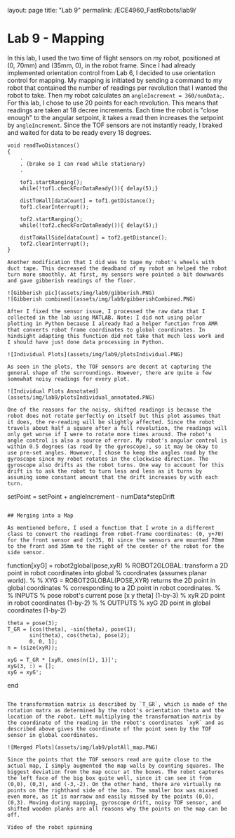 layout: page
title: "Lab 9"
permalink: /ECE4960_FastRobots/lab9/

# Lab 9 - Mapping
In this lab, I used the two time of flight sensors on my robot, positioned at (0, 70mm) and (35mm, 0), in the robot frame. Since I had already implemented orientation control from Lab 6, I decided to use orientation control for mapping. My mapping is initiated by sending a command to my robot that contained the number of readings per revolution that I wanted the robot to take. Then my robot calculates an `angleIncrement = 360/numData;`. For this lab, I chose to use 20 points for each revolution. This means that readings are taken at 18 decree increments. Each time the robot is "close enough" to the angular setpoint, it takes a read then increases the setpoint by `angleIncrement`. Since the TOF sensors are not instantly ready, I braked and waited for data to be ready every 18 degrees. 

```
void readTwoDistances()
{
    .
    . (brake so I can read while stationary)
    .
    
    tof1.startRanging();
    while(!tof1.checkForDataReady()){ delay(5);}
    
    distToWall[dataCount] = tof1.getDistance();
    tof1.clearInterrupt();
    
    tof2.startRanging();
    while(!tof2.checkForDataReady()){ delay(5);}
    
    distToWallSide[dataCount] = tof2.getDistance();
    tof2.clearInterrupt();
}

Another modification that I did was to tape my robot's wheels with duct tape. This decreased the deadband of my robot an helped the robot turn more smoothly. At first, my sensors were pointed a bit downwards and gave gibberish readings of the floor. 

![Gibberish pic](assets/img/lab9/gibberish.PNG)
![Gibberish combined](assets/img/lab9/gibberishCombined.PNG)

After I fixed the sensor issue, I processed the raw data that I collected in the lab using MATLAB. Note: I did not using polar plotting in Python because I already had a helper function from AMR that converts robot frame coordinates to global coordinates. In hindsight adapting this function did not take that much less work and I should have just done data processing in Python.

![Individual Plots](assets/img/lab9/plotsIndividual.PNG)

As seen in the plots, the TOF sensors are decent at capturing the general shape of the surroundings. However, there are quite a few somewhat noisy readings for every plot. 

![Individual Plots Annotated](assets/img/lab9/plotsIndividual_annotated.PNG)

One of the reasons for the noisy, shifted readings is because the robot does not rotate perfectly on itself but this plot assumes that it does, the re-reading will be slightly affected. Since the robot travels about half a square after a full revolution, the readings will only get worse if I were to rotate more times around. The robot's angle control is also a source of error. My robot's angular control is within 0.5 degrees (as read by the gyroscope), so it may be okay to use pre-set angles. However, I chose to keep the angles read by the gyroscope since my robot rotates in the clockwise direction. The gyroscope also drifts as the robot turns. One way to account for this drift is to ask the robot to turn less and less as it turns by assuming some constant amount that the drift increases by with each turn. 

```
setPoint = setPoint + angleIncrement - numData*stepDrift
```

## Merging into a Map

As mentioned before, I used a function that I wrote in a different class to convert the readings from robot-frame coordinates: (0, y+70) for the front sensor and (x+35, 0) since the sensors are mounted 70mm to the front and 35mm to the right of the center of the robot for the side sensor. 

```
function[xyG] = robot2global(pose,xyR)
% ROBOT2GLOBAL: transform a 2D point in robot coordinates into global
% coordinates (assumes planar world).
% 
%   XYG = ROBOT2GLOBAL(POSE,XYR) returns the 2D point in global coordinates
%   corresponding to a 2D point in robot coordinates.
% 
%   INPUTS
%       pose    robot's current pose [x y theta]  (1-by-3)
%       xyR     2D point in robot coordinates (1-by-2)
% 
%   OUTPUTS
%       xyG     2D point in global coordinates (1-by-2)

    theta = pose(3);
    T_GR = [cos(theta), -sin(theta), pose(1);
           sin(theta), cos(theta), pose(2);
           0, 0, 1];
    n = (size(xyR));

    xyG = T_GR * [xyR, ones(n(1), 1)]';
    xyG(3, :) = [];    
    xyG = xyG';
end
```

The transformation matrix is described by `T_GR`, which is made of the rotation matrx as determined by the robot's orientation theta and the location of the robot. Left multiplying the transformation matrix by the coordinate of the reading in the robot's coordinates `xyR` and as described above gives the coordinate of the point seen by the TOF sensor in global coordinates.

![Merged Plots](assets/img/lab9/plotAll_map.PNG)

Since the points that the TOF sensors read are quite close to the actual map, I simply augmented the map walls by counting squares. The biggest deviation from the map occur at the boxes. The robot captures the left face of the big box quite well, since it can see it from (0,0), (0,3), and (-3,-2). On the other hand, there are virtually no points on the righthand side of the box. The smaller box was mixxed even more, as it is narraow and easily missed by the points (0,0), (0,3). Moving during mapping, gyroscope drift, noisy TOF sensor, and shifted wooden planks are all reasons why the points on the map can be off.

Video of the robot spinning 
